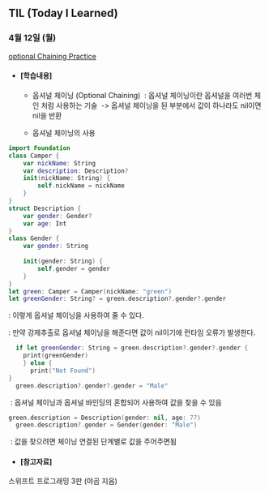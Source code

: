 ## TIL (Today I Learned)

### 4월 12일 (월)
[optional Chaining Practice](https://github.com/GREENOVER/optionalChaining)

- #### [학습내용]
    - 옵셔널 체이닝 (Optional Chaining)
 : 옵셔널 체이닝이란 옵셔널을 여러번 체인 처럼 사용하는 기술
 -> 옵셔널 체이닝을 된 부분에서 값이 하나라도 nil이면 nil을 반환

   - 옵셔널 체이닝의 사용
```swift
import Foundation
class Camper {
    var nickName: String
    var description: Description?
    init(nickName: String) {
        self.nickName = nickName
    }
}
struct Description {
    var gender: Gender?
    var age: Int
}
class Gender {
    var gender: String
    
    init(gender: String) {
        self.gender = gender
    }
}
let green: Camper = Camper(nickName: "green")
let greenGender: String? = green.description?.gender?.gender
```
   : 이렇게 옵셔널 체이닝을 사용하여 줄 수 있다.
   
: 만약 강제추출로 옵셔널 체이닝을 해준다면 값이 nil이기에 런타임 오류가 발생한다.
  
```swift
  if let greenGender: String = green.description?.gender?.gender {
    print(greenGender)
    } else {
      print("Not Found")
}
  green.description?.gender?.gender = "Male"
```
   : 옵셔널 체이닝과 옵셔널 바인딩의 혼합되어 사용하여 값을 찾을 수 있음
```swift
green.description = Description(gender: nil, age: 77)
  green.description?.gender = Gender(gender: "Male")
```
   : 값을 찾으려면 체이닝 연결된 단계별로 값을 주어주면됨
  
  
  
- #### [참고자료]
스위프트 프로그래밍 3판 (야곰 지음)
